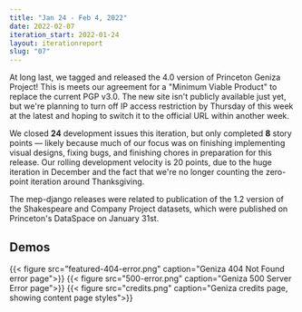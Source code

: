 ```yaml
---
title: "Jan 24 - Feb 4, 2022"
date: 2022-02-07
iteration_start: 2022-01-24
layout: iterationreport
slug: "07"
---
```


At long last, we tagged and released the 4.0 version of Princeton Geniza Project! This is meets our agreement for a "Minimum Viable Product" to replace the current PGP v3.0. The new site isn't publicly available just yet, but we're planning to turn off IP access restriction by Thursday of this week at the latest and hoping to switch it to the official URL within another week.

We closed **24** development issues this iteration, but only completed **8** story points — likely because much of our focus was on finishing implementing visual designs, fixing bugs, and finishing chores in preparation for this release. Our rolling development velocity is 20 points, due to the huge iteration in December and the fact that we're no longer counting the zero-point iteration around Thanksgiving.

The mep-django releases were related to publication of the 1.2 version of the Shakespeare and Company Project datasets, which were published on Princeton's DataSpace on January 31st.

## Demos
{{< figure src="featured-404-error.png" caption="Geniza 404 Not Found error page">}}
{{< figure src="500-error.png" caption="Geniza 500 Server Error page">}}
{{< figure src="credits.png" caption="Geniza credits page, showing content page styles">}}








